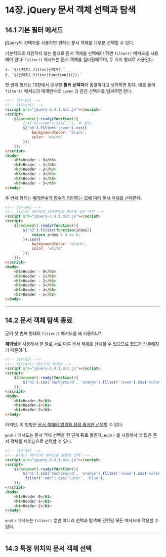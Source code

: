 # 14장. jQuery 문서 객체 선택과 탐색

## 14.1 기본 필터 메서드

jQuery의 선택자를 사용하면 원하는 문서 객체를 대부분 선택할 수 있다.

기본적으로 지원하지 않는 필터로 문서 객체를 선택해야 하면 `filter()` 메서드를 사용해야 한다.
`filter()` 메서드는 문서 객체를 필터링해주며, 두 가지 형태로 사용된다.

	1. `$(선택자).filter(선택자);`
 	2. `$(선택자).filter(function(){});`

첫 번째 형태는 13장에서 공부한 **필터 선택자**와 동일하다고 생각하면 된다. 
예를 들어 `filter()` 메서드의 매개변수로 `:even` 과 같은 선택자를 넘겨주면 된다.

```html
<!-- [14-03] -->
<!-- filter() -->
<script src="jquery-3.4.1.min.js"></script>
<script>
    $(document).ready(function(){
        //$('h3:even').css(...); 와 같다.
        $('h3').filter(':even').css({
            backgroundColor: 'black',
            color: 'white'
        });
    });
</script>   
<body>
    <h3>Header - 0</h3>
    <h3>Header - 1</h3>
    <h3>Header - 2</h3>
    <h3>Header - 3</h3>
    <h3>Header - 4</h3>
    <h3>Header - 5</h3>
</body>
```



두 번째 형태는 <u>매개변수의 함수가 리턴하는 값에 따라 문서 객체를 선택</u>한다.

```html
<!-- [14-04] -->
<!-- filter 메서드의 매개변수로 함수를 넣는 경우 -->
<script src="jquery-3.4.1.min.js"></script>
<script>
    $(document).ready(function(){
        $('h3').filter(function(index){
            return index % 3 == 0;
        }).css({
            backgroundColor: 'black',
            color: 'white'
        });
    });
</script>
<body>
    <h3>Header - 0</h3>
    <h3>Header - 1</h3>
    <h3>Header - 2</h3>
    <h3>Header - 3</h3>
    <h3>Header - 4</h3>
    <h3>Header - 5</h3>
</body>
```

---



## 14.2 문서 객체 탐색 종료

굳이 첫 번째 형태의 `filter()` 메서드를 왜 사용하냐?

**체이닝**을 사용해서 <u>한 줄로 서로 다른 문서 객체를 선택</u>할 수 있으므로 <u>코드가 간결</u>해지기 때문이다.

```html
<!-- [14-05] -->
<!-- filter() 메소드의 체이닝 -->
<script src="jquery-3.4.1.min.js"></script>
<script>
    $(document).ready(function(){
        $('h1').css('background', 'orange').filter(':even').css('color', 'red');
    });
</script>
<body>
    <h1>Header-0</h1>
    <h1>Header-1</h1>
    <h1>Header-2</h1>
</body>
```

하지만, 이 방법은 <u>문서 객체의 범위를 점점 좁게만 선택</u>할 수 있다.

`end()` 메서드는 문서 객체 선택을 한 단계 뒤로 돌린다.
`end()` 를 사용해서 더 많은 문서 객체를 체이닝으로 선택할 수 있다.

```html
<!-- [14-06] -->
<!-- end() 메서드와 체이닝을 활용한 선택 -->
<script src="jquery-3.4.1.min.js"></script>
<script>
    $(document).ready(function(){
        $('h1').css('background', 'orange').filter(':even').css('color', 'red').end()
        .filter(':odd').css('color', 'blue');
    });
</script>
<body>
    <h1>Header-0</h1>
    <h1>Header-1</h1>
    <h1>Header-2</h1>
</body>
```

`end()` 메서드는 `filter()` 뿐만 아니라 선택과 탐색에 관련된 모든 메서드에 적용할 수 있다.

---



## 14.3 특정 위치의 문서 객체 선택

